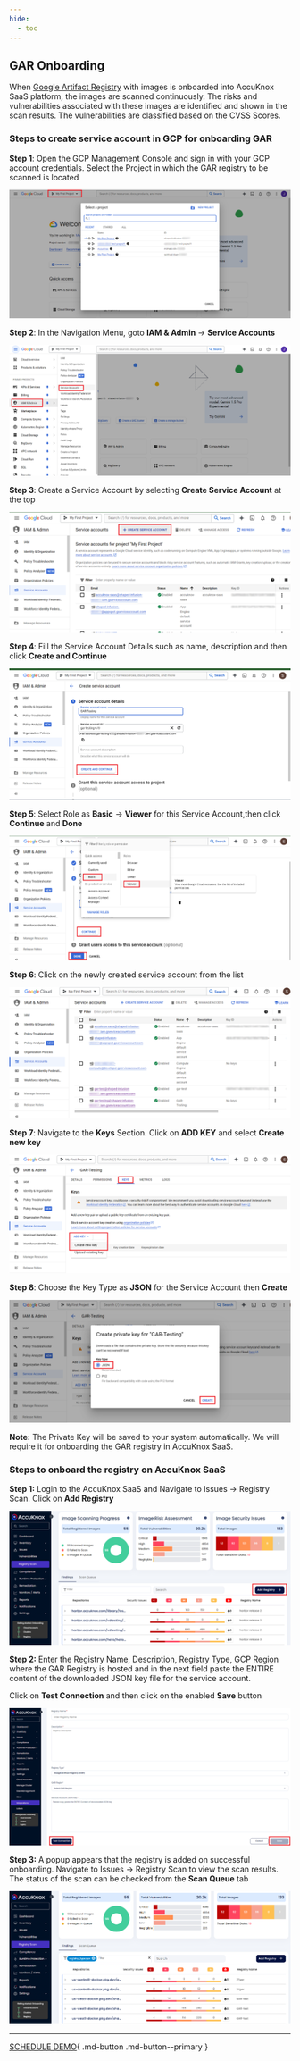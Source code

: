 ```yaml
---
hide:
  - toc
---
```


## GAR Onboarding

When [Google Artifact Registry](https://cloud.google.com/artifact-registry/docs) with images is onboarded into AccuKnox SaaS platform, the images are scanned continuously. The risks and vulnerabilities associated with these images are identified and shown in the scan results. The vulnerabilities are classified based on the CVSS Scores. 

### **Steps to create service account in GCP for onboarding GAR**

**Step 1**: Open the GCP Management Console and sign in with your GCP account credentials. Select the Project in which the GAR registry to be scanned is located

![](images/gar/gar-project.png)

**Step 2**: In the Navigation Menu, goto **IAM & Admin** → **Service Accounts**

![](images/gar/gar-navi.png)

**Step 3**: Create a Service Account by selecting **Create Service Account** at the top

![](images/gar/sa-create.png)

**Step 4**: Fill the Service Account Details such as name, description and then click **Create and Continue**

![](images/gar/sa-continue.png)

**Step 5**: Select Role as **Basic** → **Viewer** for this Service Account,then click **Continue** and **Done**

![](images/gar/sa-role.png)

**Step 6**: Click on the newly created service account from the list

![](images/gar/sa-click.png)

**Step 7**: Navigate to the **Keys** Section. Click on **ADD KEY** and select **Create new key**

![](images/gar/add-key.png)

**Step 8**: Choose the Key Type as **JSON** for the Service Account then **Create**

![](images/gar/select-json.png)

**Note:** The Private Key will be saved to your system automatically. We will require it for onboarding the GAR registry in AccuKnox SaaS.

### **Steps to onboard the registry on AccuKnox SaaS**

**Step 1:** Login to the AccuKnox SaaS and Navigate to Issues → Registry Scan. Click on **Add Registry**

![](images/gar/add-gar.png)

**Step 2:** Enter the Registry Name, Description, Registry Type, GCP Region where the GAR Registry is hosted and in the next field paste the ENTIRE content of the downloaded JSON key file for the service account.

Click on **Test Connection** and then click on the enabled **Save** button

![](images/gar/save-gar.png)

**Step 3:** A popup appears that the registry is added on successful onboarding. Navigate to Issues → Registry Scan to view the scan results. The status of the scan can be checked from the **Scan Queue** tab

![](images/gar/gar-result.png)

- - - 
[SCHEDULE DEMO](https://www.accuknox.com/contact-us){ .md-button .md-button--primary }